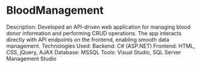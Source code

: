 # BloodManagement

Description: Developed an API-driven web application for managing blood donor information and performing CRUD operations. The app interacts directly with API endpoints on the frontend, enabling smooth data management.
Technologies Used:
Backend: C# (ASP.NET)
Frontend: HTML, CSS, jQuery, AJAX
Database:  MSSQL
Tools: Visual Studio, SQL Server Management Studio

